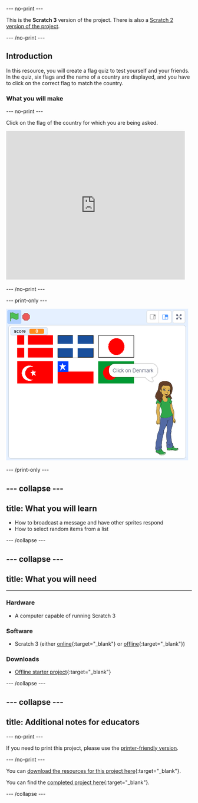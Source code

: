 --- no-print ---

This is the **Scratch 3** version of the project. There is also a [Scratch 2 version of the project](https://projects.raspberrypi.org/en/projects/guess-the-flag-scratch2).

--- /no-print ---

## Introduction

In this resource, you will create a flag quiz to test yourself and your friends. In the quiz, six flags and the name of a country are displayed, and you have to click on the correct flag to match the country.

### What you will make

--- no-print ---

Click on the flag of the country for which you are being asked.

<div class="scratch-preview">
  <iframe allowtransparency="true" width="485" height="402" src="https://scratch.mit.edu/projects/embed/276891625/?autostart=false" frameborder="0" scrolling="no"></iframe>
</div>

--- /no-print ---

--- print-only ---

![Finished game](images/finished-game.png)

--- /print-only ---

--- collapse ---
---
title: What you will learn
---

+ How to broadcast a message and have other sprites respond
+ How to select random items from a list

--- /collapse ---

--- collapse ---
---
title: What you will need
---
---
### Hardware
+ A computer capable of running Scratch 3

### Software
+ Scratch 3 (either [online](https://rpf.io/scratchon){:target="_blank"} or [offline](https://rpf.io/scratchoff){:target="_blank"})

### Downloads
+ [Offline starter project](https://rpf.io/p/en/guess-the-flag-go){:target="_blank"}


--- /collapse ---

--- collapse ---
---
title: Additional notes for educators
---

--- no-print ---

If you need to print this project, please use the [printer-friendly version](https://projects.raspberrypi.org/en/projects/guess-the-flag/print).

--- /no-print ---

You can [download the resources for this project here](https://rpf.io/p/en/guess-the-flag-go){:target="_blank"}.

You can find the [completed project here](https://rpf.io/p/en/guess-the-flag-get){:target="_blank"}.

--- /collapse ---
